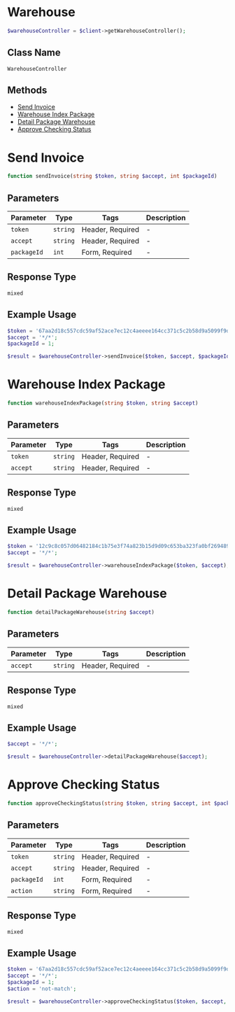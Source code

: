 # Warehouse

```php
$warehouseController = $client->getWarehouseController();
```

## Class Name

`WarehouseController`

## Methods

* [Send Invoice](/doc/controllers/warehouse.md#send-invoice)
* [Warehouse Index Package](/doc/controllers/warehouse.md#warehouse-index-package)
* [Detail Package Warehouse](/doc/controllers/warehouse.md#detail-package-warehouse)
* [Approve Checking Status](/doc/controllers/warehouse.md#approve-checking-status)


# Send Invoice

```php
function sendInvoice(string $token, string $accept, int $packageId)
```

## Parameters

| Parameter | Type | Tags | Description |
|  --- | --- | --- | --- |
| `token` | `string` | Header, Required | - |
| `accept` | `string` | Header, Required | - |
| `packageId` | `int` | Form, Required | - |

## Response Type

`mixed`

## Example Usage

```php
$token = '67aa2d18c557cdc59af52ace7ec12c4aeeee164cc371c5c2b58d9a5099f9dfc3117a1696b2a4b849';
$accept = '*/*';
$packageId = 1;

$result = $warehouseController->sendInvoice($token, $accept, $packageId);
```


# Warehouse Index Package

```php
function warehouseIndexPackage(string $token, string $accept)
```

## Parameters

| Parameter | Type | Tags | Description |
|  --- | --- | --- | --- |
| `token` | `string` | Header, Required | - |
| `accept` | `string` | Header, Required | - |

## Response Type

`mixed`

## Example Usage

```php
$token = '12c9c8c057d06482184c1b75e3f74a823b15d9d09c653ba323fa0bf269489d0cac41b20dd2b1aa80';
$accept = '*/*';

$result = $warehouseController->warehouseIndexPackage($token, $accept);
```


# Detail Package Warehouse

```php
function detailPackageWarehouse(string $accept)
```

## Parameters

| Parameter | Type | Tags | Description |
|  --- | --- | --- | --- |
| `accept` | `string` | Header, Required | - |

## Response Type

`mixed`

## Example Usage

```php
$accept = '*/*';

$result = $warehouseController->detailPackageWarehouse($accept);
```


# Approve Checking Status

```php
function approveCheckingStatus(string $token, string $accept, int $packageId, string $action)
```

## Parameters

| Parameter | Type | Tags | Description |
|  --- | --- | --- | --- |
| `token` | `string` | Header, Required | - |
| `accept` | `string` | Header, Required | - |
| `packageId` | `int` | Form, Required | - |
| `action` | `string` | Form, Required | - |

## Response Type

`mixed`

## Example Usage

```php
$token = '67aa2d18c557cdc59af52ace7ec12c4aeeee164cc371c5c2b58d9a5099f9dfc3117a1696b2a4b849';
$accept = '*/*';
$packageId = 1;
$action = 'not-match';

$result = $warehouseController->approveCheckingStatus($token, $accept, $packageId, $action);
```

